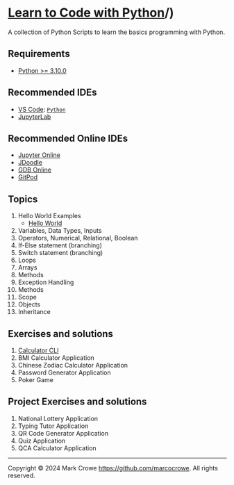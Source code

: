 
# [Learn to Code with Python](https://github.com/marcocrowe/learn-python-py)/)

A collection of Python Scripts to learn the basics programming with Python.

## Requirements

- [Python >= 3.10.0](https://www.python.org/downloads/)

## Recommended IDEs

- [VS Code](https://code.visualstudio.com/): [`Python`](https://code.visualstudio.com/docs/languages/python)
- [JupyterLab](https://jupyter.org/install.html)

## Recommended Online IDEs

- [Jupyter Online](https://jupyter.org/try)
- [JDoodle](https://www.jdoodle.com/python3-programming-online//)
- [GDB Online](https://www.onlinegdb.com/online_python_debugger)
- [GitPod](https://gitpod.io/)

## Topics

1. Hello World Examples
    - [Hello World](./hello_world.py)
2. Variables, Data Types, Inputs
3. Operators, Numerical, Relational, Boolean
4. If-Else statement (branching)
5. Switch statement (branching)
6. Loops
7. Arrays
8. Methods
9. Exception Handling
10. Methods
11. Scope
12. Objects
13. Inheritance

## Exercises and solutions

1. [Calculator CLI](./CalculatorCLI/calculator_cli.py/)
2. BMI Calculator Application
3. Chinese Zodiac Calculator Application
4. Password Generator Application
5. Poker Game

## Project Exercises and solutions

1. National Lottery Application
2. Typing Tutor Application
3. QR Code Generator Application
4. Quiz Application
5. QCA Calculator Application

---
Copyright &copy; 2024 Mark Crowe <https://github.com/marcocrowe>. All rights reserved.
